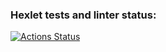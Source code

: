 ### Hexlet tests and linter status:
[![Actions Status](https://github.com/unclebusy/frontend-project-46/actions/workflows/hexlet-check.yml/badge.svg)](https://github.com/unclebusy/frontend-project-46/actions)